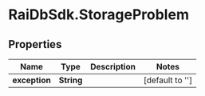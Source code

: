 # RaiDbSdk.StorageProblem

## Properties

Name | Type | Description | Notes
------------ | ------------- | ------------- | -------------
**exception** | **String** |  | [default to &#39;&#39;]


